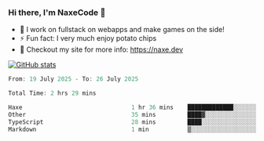 ### Hi there, I'm NaxeCode 👋
- 🔭 I work on fullstack on webapps and make games on the side!
- ⚡ Fun fact: I very much enjoy potato chips
- 🔋 Checkout my site for more info: https://naxe.dev

[![GitHub stats](https://github-readme-stats.vercel.app/api?username=naxecode&theme=onedark)](https://naxe.dev)

<!--START_SECTION:waka-->

```csharp
From: 19 July 2025 - To: 26 July 2025

Total Time: 2 hrs 29 mins

Haxe                               1 hr 36 mins    █████████████░░░░░░░░░░░░   52.28 %
Other                              35 mins         ████▓░░░░░░░░░░░░░░░░░░░░   19.30 %
TypeScript                         28 mins         ████░░░░░░░░░░░░░░░░░░░░░   15.43 %
Markdown                           1 min           ▒░░░░░░░░░░░░░░░░░░░░░░░░   00.84 %
```

<!--END_SECTION:waka-->



<!--
**NaxeCode/NaxeCode** is a ✨ _special_ ✨ repository because its `README.md` (this file) appears on your GitHub profile.

Here are some ideas to get you started:

- 🔭 I’m currently working on Web apps for indie games!
- 🌱 I’m currently mastering C#
- 👯 I’m looking to collaborate on ...
- 🤔 I’m looking for help with ...
- 💬 Ask me about ...
- 📫 How to reach me: ...
- 😄 Pronouns: ...
- ⚡ Fun fact: I love chips
-->
